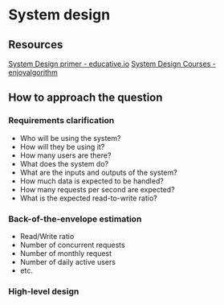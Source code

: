 # System design

## Resources

[System Design primer - educative.io](https://www.educative.io/blog/system-design-primer)
[System Design Courses - enjoyalgorithm](https://www.enjoyalgorithms.com/system-design-courses/)

## How to approach the question

### Requirements clarification

- Who will be using the system?
- How will they be using it?
- How many users are there?
- What does the system do?
- What are the inputs and outputs of the system?
- How much data is expected to be handled?
- How many requests per second are expected?
- What is the expected read-to-write ratio?

### Back-of-the-envelope estimation

- Read/Write ratio
- Number of concurrent requests
- Number of monthly request
- Number of daily active users
- etc.

### High-level design


